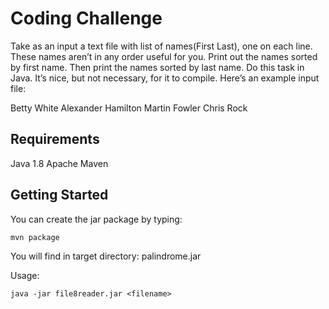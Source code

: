 # Coding Challenge #

Take as an input a text file with list of names(First Last), one on each line. These names aren’t in any order useful for you. Print out the names sorted by first name. Then print the names sorted by last name. Do this task in Java. It’s nice, but not necessary, for it to compile. Here’s an example input file:

Betty White
Alexander Hamilton
Martin Fowler
Chris Rock

## Requirements ##
   Java   1.8
   Apache Maven
   
## Getting Started ##

You can create the jar package by typing:

`mvn package` 

You will find in target directory: palindrome.jar

Usage:

`java -jar file8reader.jar <filename>`
